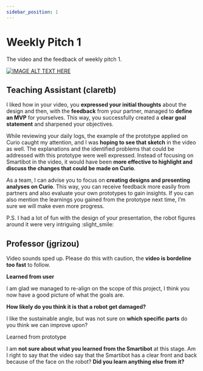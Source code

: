 ```yaml
---
sidebar_position: 1
---
```


# Weekly Pitch 1

The video and the feedback of weekly pitch 1. 

[![IMAGE ALT TEXT HERE](https://img.youtube.com/vi/Oz5KXsxkr6E/0.jpg)](https://www.youtube.com/watch?v=Oz5KXsxkr6E)


## Teaching Assistant (claretb)

I liked how in your video, you **expressed your initial thoughts** about the design and then, with the **feedback** from your partner, managed to **define an MVP** for yourselves. This way, you successfully created a **clear goal statement** and sharpened your objectives.

While reviewing your daily logs, the example of the prototype applied on Curio caught my attention, and I was **hoping to see that sketch** in the video as well. The explanations and the identified problems that could be addressed with this prototype were well expressed. Instead of focusing on Smartibot in the video, it would have been **more effective to highlight and discuss the changes that could be made on Curio**.

As a team, I can advise you to focus on **creating designs and presenting analyses on Curio**. This way, you can receive feedback more easily from partners and also evaluate your own prototypes to gain insights. If you can also mention the learnings you gained from the prototype next time, I’m sure we will make even more progress.

P.S. I had a lot of fun with the design of your presentation, the robot figures around it were very intriguing :slight_smile:

## Professor (jgrizou)

Video sounds sped up. Please do this with caution, the **video is bordeline too fast** to follow.

**Learned from user**

I am glad we managed to re-align on the scope of this project, I think you now have a good picture of what the goals are.

**How likely do you think it is that a robot get damaged?**

I like the sustainable angle, but was not sure on **which specific parts** do you think we can improve upon?

Learned from prototype

I am **not sure about what you learned from the Smartibot** at this stage. Am I right to say that the video say that the Smartibot has a clear front and back because of the face on the robot? **Did you learn anything else from it?**
